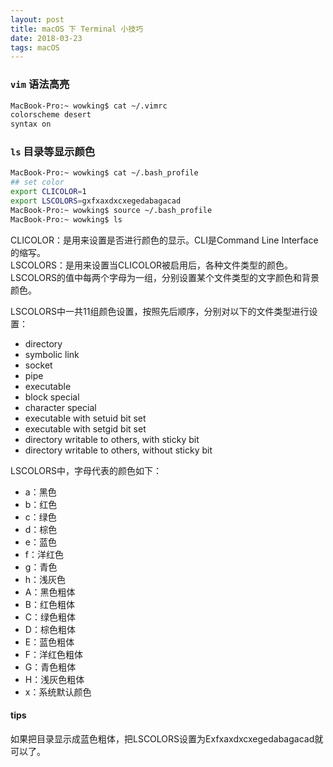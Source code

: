 ```yaml
---
layout: post
title: macOS 下 Terminal 小技巧
date: 2018-03-23
tags: macOS
---
```


### `vim` 语法高亮  
```bash
MacBook-Pro:~ wowking$ cat ~/.vimrc
colorscheme desert
syntax on
```

### `ls` 目录等显示颜色
```bash
MacBook-Pro:~ wowking$ cat ~/.bash_profile
## set color
export CLICOLOR=1
export LSCOLORS=gxfxaxdxcxegedabagacad
MacBook-Pro:~ wowking$ source ~/.bash_profile
MacBook-Pro:~ wowking$ ls
```
CLICOLOR：是用来设置是否进行颜色的显示。CLI是Command Line Interface的缩写。  
LSCOLORS：是用来设置当CLICOLOR被启用后，各种文件类型的颜色。LSCOLORS的值中每两个字母为一组，分别设置某个文件类型的文字颜色和背景颜色。  

LSCOLORS中一共11组颜色设置，按照先后顺序，分别对以下的文件类型进行设置：  
- directory
- symbolic link
- socket
- pipe
- executable
- block special
- character special
- executable with setuid bit set
- executable with setgid bit set
- directory writable to others, with sticky bit
- directory writable to others, without sticky bit

LSCOLORS中，字母代表的颜色如下：  
- a：黑色 
- b：红色 
- c：绿色 
- d：棕色 
- e：蓝色 
- f：洋红色 
- g：青色 
- h：浅灰色 
- A：黑色粗体 
- B：红色粗体 
- C：绿色粗体 
- D：棕色粗体 
- E：蓝色粗体 
- F：洋红色粗体 
- G：青色粗体 
- H：浅灰色粗体 
- x：系统默认颜色

#### tips  
如果把目录显示成蓝色粗体，把LSCOLORS设置为Exfxaxdxcxegedabagacad就可以了。  


